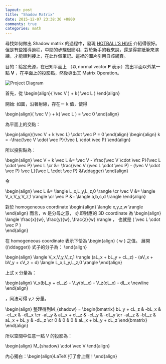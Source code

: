 ```yaml
---
layout: post
title: "Shadow Matrix"
date: 2015-12-07 23:38:36 +0800
comments: true
categories: math
---
```

尋找如何做出 Shadow matrix 的過程中，發現 [HOTBALL'S HIVE](http://www.csie.ntu.edu.tw/~r89004/hive/shadow/page_1.html) 介紹得很好。但是有些推導過程，中間的步驟很簡明，對於新手的我來說，還是得拿紙筆來演練，才能順利接上，在此作個筆記。這裡的圖片引用自該網頁。
<!--More-->
目的：給定光源，在已知平面上 （以 normal vector **P** 表示）找出平面以外某一點 **V** ，在平面上的投影點，然後導出其 Matrix Operation。

![Project Diagram](http://www.csie.ntu.edu.tw/~r89004/hive/shadow/images/proj.jpg)

首先，從
\begin{align}\( \vec V \) + k\( \vec L \) 
\end{align}


開始: 如圖，沿著射線，存在ㄧ k 值，使得

\begin{align}\( \vec V \) + k\( \vec L \) = \vec 0
\end{align}

為平面上的交點：

\begin{align}(\vec V + k \vec L) \cdot \vec P = 0 
\end{align} 
\begin{align} k = -\frac{\vec V \cdot \vec P}{\vec L \cdot \vec P} 
\end{align} 

所以投影點為：

\begin{align} \vec V + k \vec L &= \vec V - \frac{\vec V \cdot \vec P}{\vec L \cdot \vec P} \vec L \cr &= \frac{\vec V (\vec L \cdot \vec P) - (\vec V \cdot \vec P) \vec L}{\vec L \cdot \vec P} &(\ddagger) \end{align}

令

\begin{align} \vec L &= \langle L_x,L_y,L_z,0 \rangle \cr \vec V &= \langle V_x,V_y,V_z,1 \rangle \cr \vec P &= \langle a,b,c,d \rangle 
\end{align} 

對於 homogeneous coordinate
\begin{align}
 \langle x,y,z,w \rangle 
\end{align} 
而言，w 是分母之意， 亦即對應的 3D coordinate 為
\begin{align}  \langle \frac{x}{w}, \frac{y}{w}, \frac{z}{w} \rangle 
， 也就是 \( \vec L \cdot \vec P \)  
\end{align}


在 homogeneous coordinate 表示下恰為
\begin{align} \( w \) 之值。 展開 \((\ddagger)\) 式子的分子為： 
\end{align}

\begin{align}
\langle V_x,V_y,V_z,1 \rangle (aL_x + bL_y + cL_z) - (aV_x + bV_y + cV_z + d) \langle L_x,L_y,L_z,0 \rangle 
\end{align}

上式 x 分量為： 

\begin{align}
V_x(bL_y + cL_z) - V_y(bL_x) - V_z(cL_x) - dL_x \newline
\end{align}

，同法可得 y,z 分量。

\begin{align}
整理得到M_{shadow} = \begin{bmatrix} bL_y + cL_z & -bL_x & -cL_x & -dL_x \cr -aL_y & aL_x + cL_z & -cL_y & -dL_y \cr -aL_z & -bL_z & aL_x + bL_y & -dL_z \cr 0 & 0 & 0 & aL_x + bL_y + cL_z \end{bmatrix} 
\end{align}

所以空間中任意一點 V 的投影為：

\begin{align}
M_{shadow} \cdot \vec V
\end{align}


內心獨白：\begin\{align}LaTeX 打了會上癮！\end{align}